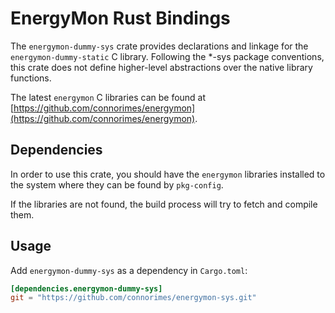 # EnergyMon Rust Bindings

The `energymon-dummy-sys` crate provides declarations and linkage for the
`energymon-dummy-static` C library.
Following the *-sys package conventions, this crate does not define
higher-level abstractions over the native library functions.

The latest `energymon` C libraries can be found at
[https://github.com/connorimes/energymon](https://github.com/connorimes/energymon).

## Dependencies

In order to use this crate, you should have the `energymon` libraries
installed to the system where they can be found by `pkg-config`.

If the libraries are not found, the build process will try to fetch and
compile them.

## Usage
Add `energymon-dummy-sys` as a dependency in `Cargo.toml`:

```toml
[dependencies.energymon-dummy-sys]
git = "https://github.com/connorimes/energymon-sys.git"
```
